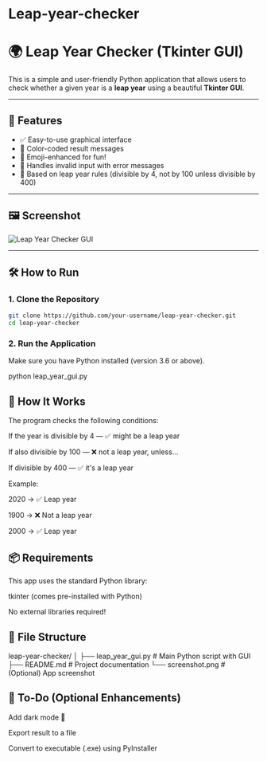# Leap-year-checker
# 🌍 Leap Year Checker (Tkinter GUI)

This is a simple and user-friendly Python application that allows users to check whether a given year is a **leap year** using a beautiful **Tkinter GUI**.

---

## 🚀 Features

- ✅ Easy-to-use graphical interface
- 🌈 Color-coded result messages
- 🎉 Emoji-enhanced for fun!
- 🔴 Handles invalid input with error messages
- 🧠 Based on leap year rules (divisible by 4, not by 100 unless divisible by 400)

---

## 🖼️ Screenshot

![Leap Year Checker GUI](screenshot.png) <!-- You can add a screenshot of the app here -->

---

## 🛠️ How to Run

### 1. Clone the Repository

```bash
git clone https://github.com/your-username/leap-year-checker.git
cd leap-year-checker
```
### 2. Run the Application
Make sure you have Python installed (version 3.6 or above).

python leap_year_gui.py
## 🧪 How It Works
The program checks the following conditions:

If the year is divisible by 4 — ✅ might be a leap year

If also divisible by 100 — ❌ not a leap year, unless...

If divisible by 400 — ✅ it's a leap year

Example:

2020 → ✅ Leap year

1900 → ❌ Not a leap year

2000 → ✅ Leap year

## 📦 Requirements
This app uses the standard Python library:

tkinter (comes pre-installed with Python)

No external libraries required!

## 📁 File Structure

leap-year-checker/
│
├── leap_year_gui.py       # Main Python script with GUI
├── README.md              # Project documentation
└── screenshot.png         # (Optional) App screenshot
## 📌 To-Do (Optional Enhancements)
 Add dark mode 🌙

 Export result to a file

 Convert to executable (.exe) using PyInstaller

